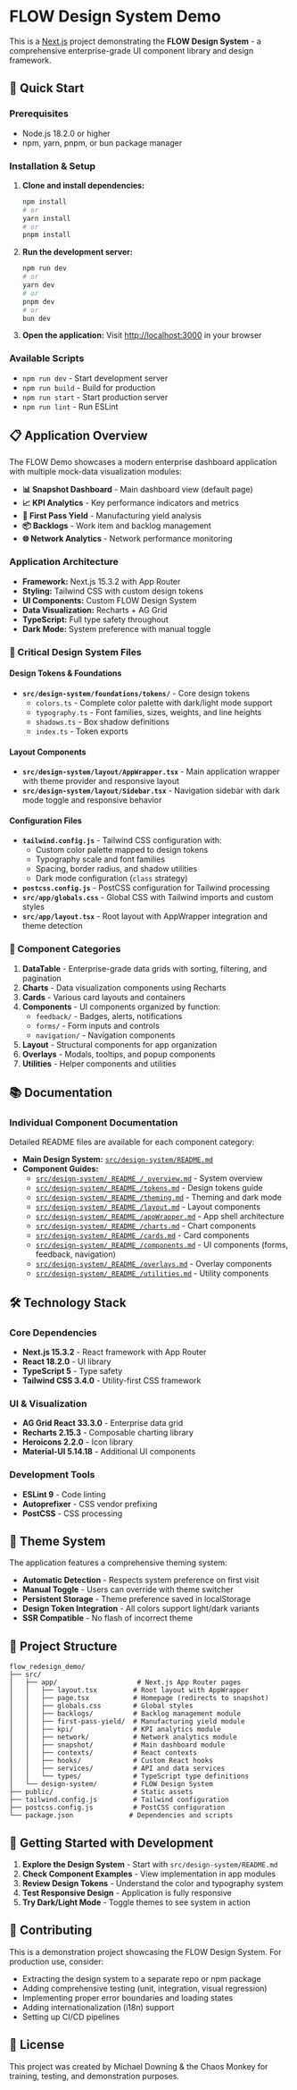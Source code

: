 # FLOW Design System Demo

This is a [Next.js](https://nextjs.org) project demonstrating the **FLOW Design System** - a comprehensive enterprise-grade UI component library and design framework.

## 🚀 Quick Start

### Prerequisites
- Node.js 18.2.0 or higher
- npm, yarn, pnpm, or bun package manager

### Installation & Setup

1. **Clone and install dependencies:**
   ```bash
   npm install
   # or
   yarn install
   # or
   pnpm install
   ```

2. **Run the development server:**
   ```bash
   npm run dev
   # or
   yarn dev
   # or
   pnpm dev
   # or
   bun dev
   ```

3. **Open the application:**
   Visit [http://localhost:3000](http://localhost:3000) in your browser

### Available Scripts
- `npm run dev` - Start development server
- `npm run build` - Build for production
- `npm run start` - Start production server
- `npm run lint` - Run ESLint

## 📋 Application Overview

The FLOW Demo showcases a modern enterprise dashboard application with multiple mock-data visualization modules:

- **📊 Snapshot Dashboard** - Main dashboard view (default page)
- **📈 KPI Analytics** - Key performance indicators and metrics
- **🔄 First Pass Yield** - Manufacturing yield analysis
- **📦 Backlogs** - Work item and backlog management
- **🌐 Network Analytics** - Network performance monitoring

### Application Architecture
- **Framework:** Next.js 15.3.2 with App Router
- **Styling:** Tailwind CSS with custom design tokens
- **UI Components:** Custom FLOW Design System
- **Data Visualization:** Recharts + AG Grid
- **TypeScript:** Full type safety throughout
- **Dark Mode:** System preference with manual toggle

### 🎯 Critical Design System Files

#### **Design Tokens & Foundations**
- **`src/design-system/foundations/tokens/`** - Core design tokens
  - `colors.ts` - Complete color palette with dark/light mode support
  - `typography.ts` - Font families, sizes, weights, and line heights
  - `shadows.ts` - Box shadow definitions
  - `index.ts` - Token exports

#### **Layout Components**
- **`src/design-system/layout/AppWrapper.tsx`** - Main application wrapper with theme provider and responsive layout
- **`src/design-system/layout/Sidebar.tsx`** - Navigation sidebar with dark mode toggle and responsive behavior

#### **Configuration Files**
- **`tailwind.config.js`** - Tailwind CSS configuration with:
  - Custom color palette mapped to design tokens
  - Typography scale and font families
  - Spacing, border radius, and shadow utilities
  - Dark mode configuration (`class` strategy)
- **`postcss.config.js`** - PostCSS configuration for Tailwind processing
- **`src/app/globals.css`** - Global CSS with Tailwind imports and custom styles
- **`src/app/layout.tsx`** - Root layout with AppWrapper integration and theme detection

### 🧩 Component Categories

1. **DataTable** - Enterprise-grade data grids with sorting, filtering, and pagination
2. **Charts** - Data visualization components using Recharts
3. **Cards** - Various card layouts and containers
4. **Components** - UI components organized by function:
   - `feedback/` - Badges, alerts, notifications
   - `forms/` - Form inputs and controls
   - `navigation/` - Navigation components
5. **Layout** - Structural components for app organization
6. **Overlays** - Modals, tooltips, and popup components
7. **Utilities** - Helper components and utilities

## 📚 Documentation

### Individual Component Documentation
Detailed README files are available for each component category:

- **Main Design System:** [`src/design-system/README.md`](src/design-system/_README_.md)
- **Component Guides:**
  - [`src/design-system/_README_/_overview.md`](src/design-system/_README_/_overview.md) - System overview
  - [`src/design-system/_README_/tokens.md`](src/design-system/_README_/tokens.md) - Design tokens guide
  - [`src/design-system/_README_/theming.md`](src/design-system/_README_/theming.md) - Theming and dark mode
  - [`src/design-system/_README_/layout.md`](src/design-system/_README_/layout.md) - Layout components
  - [`src/design-system/_README_/appWrapper.md`](src/design-system/_README_/appWrapper.md) - App shell architecture
  - [`src/design-system/_README_/charts.md`](src/design-system/_README_/charts.md) - Chart components
  - [`src/design-system/_README_/cards.md`](src/design-system/_README_/cards.md) - Card components
  - [`src/design-system/_README_/components.md`](src/design-system/_README_/components.md) - UI components (forms, feedback, navigation)
  - [`src/design-system/_README_/overlays.md`](src/design-system/_README_/overlays.md) - Overlay components
  - [`src/design-system/_README_/utilities.md`](src/design-system/_README_/utilities.md) - Utility components

## 🛠 Technology Stack

### Core Dependencies
- **Next.js 15.3.2** - React framework with App Router
- **React 18.2.0** - UI library
- **TypeScript 5** - Type safety
- **Tailwind CSS 3.4.0** - Utility-first CSS framework

### UI & Visualization
- **AG Grid React 33.3.0** - Enterprise data grid
- **Recharts 2.15.3** - Composable charting library
- **Heroicons 2.2.0** - Icon library
- **Material-UI 5.14.18** - Additional UI components

### Development Tools
- **ESLint 9** - Code linting
- **Autoprefixer** - CSS vendor prefixing
- **PostCSS** - CSS processing

## 🌙 Theme System

The application features a comprehensive theming system:

- **Automatic Detection** - Respects system preference on first visit
- **Manual Toggle** - Users can override with theme switcher
- **Persistent Storage** - Theme preference saved in localStorage
- **Design Token Integration** - All colors support light/dark variants
- **SSR Compatible** - No flash of incorrect theme

## 📁 Project Structure

```
flow_redesign_demo/
├── src/
│   ├── app/                    # Next.js App Router pages
│   │   ├── layout.tsx         # Root layout with AppWrapper
│   │   ├── page.tsx           # Homepage (redirects to snapshot)
│   │   ├── globals.css        # Global styles
│   │   ├── backlogs/          # Backlog management module
│   │   ├── first-pass-yield/  # Manufacturing yield module
│   │   ├── kpi/               # KPI analytics module
│   │   ├── network/           # Network analytics module
│   │   ├── snapshot/          # Main dashboard module
│   │   ├── contexts/          # React contexts
│   │   ├── hooks/             # Custom React hooks
│   │   ├── services/          # API and data services
│   │   └── types/             # TypeScript type definitions
│   └── design-system/         # FLOW Design System
├── public/                    # Static assets
├── tailwind.config.js         # Tailwind configuration
├── postcss.config.js          # PostCSS configuration
└── package.json              # Dependencies and scripts
```

## 🚀 Getting Started with Development

1. **Explore the Design System** - Start with `src/design-system/README.md`
2. **Check Component Examples** - View implementation in app modules
3. **Review Design Tokens** - Understand the color and typography system
4. **Test Responsive Design** - Application is fully responsive
5. **Try Dark/Light Mode** - Toggle themes to see system in action

## 🤝 Contributing

This is a demonstration project showcasing the FLOW Design System. For production use, consider:

- Extracting the design system to a separate repo or npm package
- Adding comprehensive testing (unit, integration, visual regression)
- Implementing proper error boundaries and loading states
- Adding internationalization (i18n) support
- Setting up CI/CD pipelines

## 📄 License

This project was created by Michael Downing & the Chaos Monkey for training, testing, and demonstration purposes.
